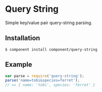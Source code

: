 
# Query String

  Simple key/value pair query-string parsing.

## Installation

```
$ component install component/query-string
```

## Example

```js
var parse = require('query-string');
parse('name=tobi&species=ferret');
// => { name: 'tobi', species: 'ferret' }
```